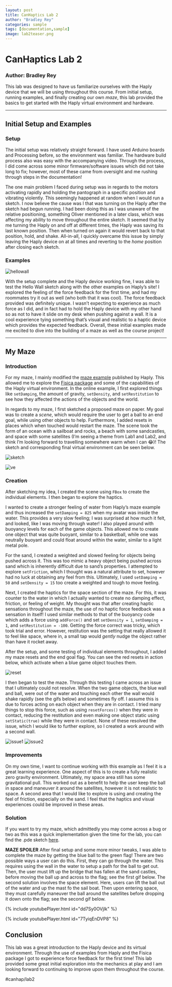 ```yaml
---
layout: post
title: CanHaptics Lab 2
author: "Bradley Rey"
categories: sample
tags: [documentation,sample]
image: lab2teaser.png
---
```

# CanHaptics Lab 2
### Author: Bradley Rey

This lab was designed to have us familiarize ourselves with the Haply device that we will be using throughout this course. From initial setup, running examples, and finally creating our own _maze_, this lab provided the basics to get started with the Haply virtual environment and hardware.

- - - -

## Initial Setup and Examples
### Setup
The initial setup was relatively straight forward. I have used Arduino boards and Processing before, so the environment was familiar. The hardware build process also was easy with the accompanying video. Through the process, I did come across some minor firmware/software issues which did not take long to fix; however, most of these came from oversight and me rushing through steps in the documentation!

The one main problem I faced during setup was in regards to the motors activating rapidly and holding the pantograph in a specific position and vibrating violently. This seemingly happened at random when I would run a sketch. I now believe the cause was I that was turning on the Haply after the sketch had begun running. I had been doing this as I was unaware of the relative positioning, something Oliver mentioned in a later class, which was affecting my ability to move throughout the entire sketch. It seemed that by me turning the Haply on and off at different times, the Haply was saving its last known position. Then when turned on again it would revert back to that position, hold, and shake. All-in-all, I quickly overcame this issue by simply leaving the Haply device on at all times and reverting to the _home_ position after closing each sketch.

### Examples
![hellowall](https://raw.githubusercontent.com/bradleyrrr/bradleyrrr.github.io/gh-pages/assets/img/lab2-hellowall.png)

With the setup complete and the Haply device working fine, I was able to test the Hello Wall sketch along with the other examples on Haply’s site! I explored the feeling of the force feedback for the first time, and had my roommates try it out as well (who both that it was cool). The force feedback provided was definitely unique. I wasn’t expecting to experience as much force as I did, and in fact had to hold the Haply device with my other hand so as not to have it slide on my desk when pushing against a wall. It is a cool experience tying something that’s visual and realistic to a haptic device which provides the expected feedback. Overall, these initial examples made me excited to dive into the building of a maze as well as the course project!

- - - -

## My Maze
### Introduction
For my maze, I mainly modified the [maze example](https://2diy.haply.co/) published by Haply. This allowed me to explore the [Fisica package](http://www.ricardmarxer.com/fisica/reference/index.html) and some of the capabilities of the Haply virtual environment. In the online example, I first explored things like `setDamping`, the amount of gravity, `setDensity`, and `setRestitution` to see how they affected the actions of the objects and the world.

In regards to my maze, I first sketched a proposed maze on paper. My goal was to create a _scene_, which would require the user to get a ball to an end goal, while using other objects to help. Furthermore, I added resets in places which when touched would restart the maze. The scene took the form of an ocean with a sailboat and rocks, a beach with some sandcastles, and space with some satellites (I’m seeing a theme from Lab1 and Lab2, and think I’m looking forward to travelling somewhere warm when I can 😂)! The sketch and corresponding final virtual environment can be seen below.

![sketch](https://raw.githubusercontent.com/bradleyrrr/bradleyrrr.github.io/gh-pages/assets/img/lab2-sketch.png)

![ve](https://raw.githubusercontent.com/bradleyrrr/bradleyrrr.github.io/gh-pages/assets/img/lab2-ve.png)

### Creation
After sketching my idea, I created the scene using `FBox` to create the individual elements. I then began to explore the haptics. 

I wanted to create a stronger feeling of water from Haply’s maze example and thus increased the `setDamping = 825` when my avatar was inside the water. This provides a very slow feeling; I was surprised at how much it felt, and looked, like I was moving through water! I also played around with buoyancy levels for each of the game objects. This allowed me to create one object that was quite buoyant, similar to a basketball, while one was neutrally buoyant and could float around within the water, similar to a light metal pole.

For the sand, I created a weighted and slowed feeling for objects being pushed across it. This was too mimic a heavy object being pushed across sand which is inherently difficult due to sand’s properties. I attempted to explore `setFriction`, which I thought was a natural attribute to set, however had no luck at obtaining any feel from this. Ultimately, I used `setDamping = 50` and `setDensity = 15` too create a weighted and tough to move feeling.

Next, I created the haptics for the space section of the maze. For this, it was counter to the water in which I actually wanted to create no damping effect, friction, or feeling of weight. My thought was that  after creating haptic sensations throughout the maze, the use of no haptic force feedback was a sensation in itself! I used similar methods to that of the buoyancy code which adds a force using 	`addForce()` and set `setDensity = 1`, `setDamping = 1`, and `setRestitution = -100`. Getting the force correct was tricky, which took trial and error. However, restitution was the setting that really allowed it to feel like space, where in, a small tap would _gently_ nudge the object rather than have it rocket away.

After the setup, and some testing of individual elements throughout, I added my maze resets and the end goal flag. You can see the red resets in action below, which activate when a blue game object touches them.

![reset](https://raw.githubusercontent.com/bradleyrrr/bradleyrrr.github.io/gh-pages/assets/img/lab2-redreset.gif)

I then began to test the maze. Through this testing I came across an issue that I ultimately could not resolve. When the two game objects, the blue wall and ball, were out of the water and touching each other the wall would shake rapidly (see the gifs below) and sometimes fly off. I assume this is due to forces acting on each object when they are in contact. I tried many things to stop this force, such as using `resetForces()` when they were in contact, reducing the restitution and even making one object static using `setStatic(true)` while they were in contact. None of these resolved the issue, which I would like to further explore, so I created a work around with a second wall.

![issue1](https://raw.githubusercontent.com/bradleyrrr/bradleyrrr.github.io/gh-pages/assets/img/lab2-issue1.gif)
![issue2](https://raw.githubusercontent.com/bradleyrrr/bradleyrrr.github.io/gh-pages/assets/img/lab2-issue2.gif)

### Improvements
On my own time, I want to continue working with this example as I feel it is a great learning experience. One aspect of this is to create a fully realistic zero gravity environment. Ultimately, my space area still has some gravitational pull. This worked out as a benefit to help the user keep the ball in space and maneuver it around the satellites, however it is not realistic to space. A second area that I would like to explore is using and creating the feel of friction, especially on the sand. I feel that the haptics and visual experiences could be improved in these areas.

### Solution
If you want to try my maze, which admittedly you may come across a bug or two as this was a quick implementation given the time for the lab, you can find the .pde sketch [here](t).

**MAZE SPOILER**
After final setup and some more minor tweaks, I was able to complete the maze by getting the blue ball to the green flag! There are two possible ways a user can do this. First, they can go through the water. This requires using the wall in the water to setup a path for the ball to get out. Then, the user must lift up the bridge that has fallen at the sand castles, before moving the ball up and across to the flag; see the first gif below. The second solution involves the space element. Here, users can lift the ball out of the water and up the mast fo the sail boat. Then upon entering space, they must carefully maneuver the ball around the satellites before dropping it down onto the flag; see the second gif below.

{% include youtubePlayer.html id="dd7Sy0OVjlk" %}

{% include youtubePlayer.html id="7TyiqEnDVP8" %}

## Conclusion
This lab was a great introduction to the Haply device and its virtual environment. Through the use of examples from Haply and the Fisica package I got to experience force feedback for the first time! This lab provided some great initial exploration into the mechanics at play and I am looking forward to continuing to improve upon them throughout the course.

#canhap/lab2
